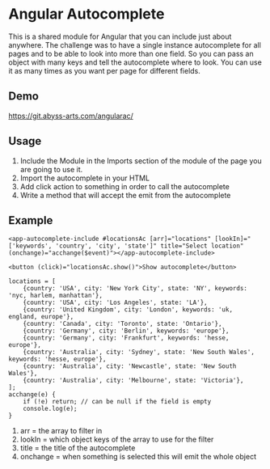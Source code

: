 # Angular Autocomplete
This is a shared module for Angular that you can include just about anywhere. 
The challenge was to have a single instance autocomplete for all pages and to be able to look into more than one field.
So you can pass an object with many keys and tell the autocomplete where to look.
You can use it as many times as you want per page for different fields.

## Demo
https://git.abyss-arts.com/angularac/

## Usage
1. Include the Module in the Imports section of the module of the page you are going to use it.
2. Import the autocomplete in your HTML
3. Add click action to something in order to call the autocomplete
4. Write a method that will accept the emit from the autocomplete


## Example

```
<app-autocomplete-include #locationsAc [arr]="locations" [lookIn]="['keywords', 'country', 'city', 'state']" title="Select location" (onchange)="acchange($event)"></app-autocomplete-include>

<button (click)="locationsAc.show()">Show autocomplete</button>
```

```
locations = [
    {country: 'USA', city: 'New York City', state: 'NY', keywords: 'nyc, harlem, manhattan'},
    {country: 'USA', city: 'Los Angeles', state: 'LA'},
    {country: 'United Kingdom', city: 'London', keywords: 'uk, england, europe'},
    {country: 'Canada', city: 'Toronto', state: 'Ontario'},
    {country: 'Germany', city: 'Berlin', keywords: 'europe'},
    {country: 'Germany', city: 'Frankfurt', keywords: 'hesse, europe'},
    {country: 'Australia', city: 'Sydney', state: 'New South Wales', keywords: 'hesse, europe'},
    {country: 'Australia', city: 'Newcastle', state: 'New South Wales'},
    {country: 'Australia', city: 'Melbourne', state: 'Victoria'},
];
acchange(e) {
    if (!e) return; // can be null if the field is empty
    console.log(e);
}
```

1. arr = the array to filter in
2. lookIn = which object keys of the array to use for the filter
3. title = the title of the autocomplete
4. onchange = when something is selected this will emit the whole object
